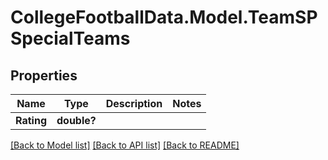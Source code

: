 # CollegeFootballData.Model.TeamSPSpecialTeams

## Properties

Name | Type | Description | Notes
------------ | ------------- | ------------- | -------------
**Rating** | **double?** |  | 

[[Back to Model list]](../README.md#documentation-for-models) [[Back to API list]](../README.md#documentation-for-api-endpoints) [[Back to README]](../README.md)

